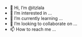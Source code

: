 - 👋 Hi, I’m @itzlala
- 👀 I’m interested in ...
- 🌱 I’m currently learning ...
- 💞️ I’m looking to collaborate on ...
- 📫 How to reach me ...

<!---
itzlala/itzlala is a ✨ special ✨ repository because its `README.md` (this file) appears on your GitHub profile.
You can click the Preview link to take a look at your changes.
--->
